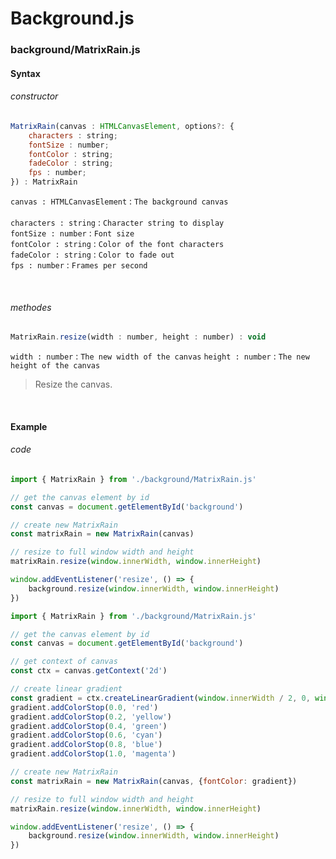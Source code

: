 # Background.js

### background/MatrixRain.js

#### Syntax

###### constructor

```js
MatrixRain(canvas : HTMLCanvasElement, options?: {
    characters : string;
    fontSize : number;
    fontColor : string;
    fadeColor : string;
    fps : number;
}) : MatrixRain
```
`canvas : HTMLCanvasElement` : `The background canvas`
<br>
<br>
`characters : string`        : `Character string to display`
<br>
`fontSize : number`          : `Font size`
<br>
`fontColor : string`         : `Color of the font characters`
<br>
`fadeColor : string`         : `Color to fade out`
<br>
`fps : number`               : `Frames per second`

<br>

###### methodes

```js
MatrixRain.resize(width : number, height : number) : void
```
`width : number`  : `The new width of the canvas`
`height : number` : `The new height of the canvas`
> Resize the canvas.

<br>

#### Example

###### code

```js
import { MatrixRain } from './background/MatrixRain.js'

// get the canvas element by id
const canvas = document.getElementById('background')

// create new MatrixRain
const matrixRain = new MatrixRain(canvas)

// resize to full window width and height
matrixRain.resize(window.innerWidth, window.innerHeight)

window.addEventListener('resize', () => {
    background.resize(window.innerWidth, window.innerHeight)
})

```
```js
import { MatrixRain } from './background/MatrixRain.js'

// get the canvas element by id
const canvas = document.getElementById('background')

// get context of canvas
const ctx = canvas.getContext('2d')

// create linear gradient
const gradient = ctx.createLinearGradient(window.innerWidth / 2, 0, window.innerWidth / 2, window.innerHeight)
gradient.addColorStop(0.0, 'red')
gradient.addColorStop(0.2, 'yellow')
gradient.addColorStop(0.4, 'green')
gradient.addColorStop(0.6, 'cyan')
gradient.addColorStop(0.8, 'blue')
gradient.addColorStop(1.0, 'magenta')

// create new MatrixRain
const matrixRain = new MatrixRain(canvas, {fontColor: gradient})

// resize to full window width and height
matrixRain.resize(window.innerWidth, window.innerHeight)

window.addEventListener('resize', () => {
    background.resize(window.innerWidth, window.innerHeight)
})
```
